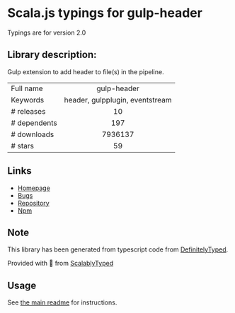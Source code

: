 
# Scala.js typings for gulp-header

Typings are for version 2.0

## Library description:
Gulp extension to add header to file(s) in the pipeline.

|                    |                 |
| ------------------ | :-------------: |
| Full name          | gulp-header |
| Keywords           | header, gulpplugin, eventstream |
| # releases         | 10 |
| # dependents       | 197 |
| # downloads        | 7936137 |
| # stars            | 59 |

## Links
- [Homepage](https://github.com/tracker1/gulp-header#readme)
- [Bugs](https://github.com/tracker1/gulp-header/issues)
- [Repository](https://github.com/tracker1/gulp-header)
- [Npm](https://www.npmjs.com/package/gulp-header)
    


## Note
This library has been generated from typescript code from [DefinitelyTyped](https://definitelytyped.org).

Provided with :purple_heart: from [ScalablyTyped](https://github.com/oyvindberg/ScalablyTyped)

## Usage
See [the main readme](../../readme.md) for instructions.


